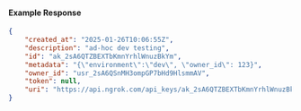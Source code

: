 <!-- Code generated for API Clients. DO NOT EDIT. -->

#### Example Response

```json
{
	"created_at": "2025-01-26T10:06:55Z",
	"description": "ad-hoc dev testing",
	"id": "ak_2sA6QTZBEXTbKmnYrhlWnuzBkYm",
	"metadata": "{\"environment\":\"dev\", \"owner_id\": 123}",
	"owner_id": "usr_2sA6QSnMH3ompGP7bHd9HlsmmAV",
	"token": null,
	"uri": "https://api.ngrok.com/api_keys/ak_2sA6QTZBEXTbKmnYrhlWnuzBkYm"
}
```
